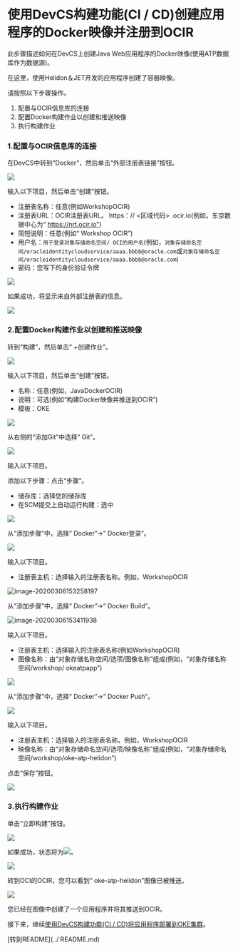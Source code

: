 使用DevCS构建功能(CI / CD)创建应用程序的Docker映像并注册到OCIR
=======
此步骤描述如何在DevCS上创建Java Web应用程序的Docker映像(使用ATP数据库作为数据源)。

在这里，使用Helidon＆JET开发的应用程序创建了容器映像。

请按照以下步骤操作。

1. 配置与OCIR信息库的连接
2. 配置Docker构建作业以创建和推送映像
3. 执行构建作业

### 1.配置与OCIR信息库的连接

在DevCS中转到“Docker”，然后单击“外部注册表链接”按钮。

![](images/1500.jpg)

输入以下项目，然后单击“创建”按钮。

+ 注册表名称：任意(例如WorkshopOCIR)
+ 注册表URL：OCIR注册表URL。 https：// <区域代码> .ocir.io(例如，东京数据中心为“ https://nrt.ocir.io”)
+ 简短说明：任意(例如“ Workshop OCIR”)
+ 用户名：`用于登录对象存储命名空间/ OCI的用户名`(例如，`对象存储命名空间/oracleidentitycloudservice/aaaa.bbbb@oracle.com`或`对象存储命名空间/oracleidentitycloudservice/aaaa.bbbb@oracle.com`)
+ 密码：您写下的身份验证令牌

![](images/1510.jpg)

如果成功，将显示来自外部注册表的信息。

![](images/1520.jpg)

### 2.配置Docker构建作业以创建和推送映像

转到“构建”，然后单击“ +创建作业”。

![](images/1530.jpg)

输入以下项目，然后单击“创建”按钮。

+ 名称：任意(例如，JavaDockerOCIR)
+ 说明：可选(例如“构建Docker映像并推送到OCIR”)
+ 模板：OKE

![](images/1540.jpg)

从右侧的“添加Git”中选择“ Git”。

![](images/1550.jpg)

输入以下项目。

添加以下步骤：点击“步骤”。

+ 储存库：选择您的储存库
+ 在SCM提交上自动运行构建：选中

![](images/1560.jpg)

从“添加步骤”中，选择“ Docker”->“ Docker登录”。

![](images/1590.jpg)

输入以下项目。

+ 注册表主机：选择输入的注册表名称。例如，WorkshopOCIR

![image-20200306153258197](images/1610.jpg)

从“添加步骤”中，选择“ Docker”->“ Docker Build”。

![image-20200306153411938](images/1620.jpg)

输入以下项目。

+ 注册表主机：选择输入的注册表名称(例如WorkshopOCIR)
+ 图像名称：由“对象存储名称空间/选项/图像名称”组成(例如，“对象存储名称空间/workshop/ okeatpapp”)

![](images/1630.jpg)

从“添加步骤”中，选择“ Docker”->“ Docker Push”。

![](images/1632.jpg)

输入以下项目。

+ 注册表主机：选择输入的注册表名称。例如，WorkshopOCIR
+ 映像名称：由“对象存储命名空间/选项/映像名称”组成(例如，“对象存储命名空间/workshop/oke-atp-helidon”)

点击“保存”按钮。

![](images/1640.jpg)

### 3.执行构建作业

单击“立即构建”按钮。

![](images/1650.jpg)

如果成功，状态将为![](images/status_success.jpg)。

![](images/1660.jpg)

转到OCI的OCIR，您可以看到“ oke-atp-helidon”图像已被推送。

![](images/1690.jpg)

您已经在图像中创建了一个应用程序并将其推送到OCIR。

接下来，继续[使用DevCS构建功能(CI / CD)将应用程序部署到OKE集群](WorkshopGuide900DeployToOKECluster.md)。

[转到README](../ README.md)